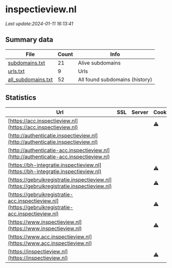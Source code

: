 # inspectieview.nl
*Last update:2024-01-11 16:13:41*
## Summary data
| File       | Count | Info |
|------------|-------|------|
|[subdomains.txt](/data/inspectieview/subdomains.txt)|21|Alive subdomains|
|[urls.txt](/data/inspectieview/urls.txt)|9|Urls|
|[all_subdomains.txt](/data/inspectieview/all_subdomains.txt)|52|All found subdomains (history)|
## Statistics
| Url | SSL | Server | Cookie | HSTS | CSP | XFO | XXP | RP | Tech |
|------------|-------|------|------|------|------|------|------|------|------|
|[https://acc.inspectieview.nl](https://acc.inspectieview.nl)| | |:warning: |:white_check_mark: | | | |:white_check_mark: | |:white_check_mark: | |HSTS| |
|[http://authenticatie.inspectieview.nl](http://authenticatie.inspectieview.nl)| | | | | | | |:white_check_mark: | || |
|[http://authenticatie-acc.inspectieview.nl](http://authenticatie-acc.inspectieview.nl)| | | | | | | |:white_check_mark: | || |
|[https://bh-integratie.inspectieview.nl](https://bh-integratie.inspectieview.nl)| | |:warning: |:white_check_mark: | | | |:white_check_mark: | |:white_check_mark: | |HSTS| |
|[https://gebruikregistratie.inspectieview.nl](https://gebruikregistratie.inspectieview.nl)| | |:warning: |:white_check_mark: | | | |:white_check_mark: | |:white_check_mark: | |HSTS| |
|[https://gebruikregistratie-acc.inspectieview.nl](https://gebruikregistratie-acc.inspectieview.nl)| | |:warning: |:white_check_mark: | | | |:white_check_mark: | |:white_check_mark: | |HSTS| |
|[https://www.inspectieview.nl](https://www.inspectieview.nl)| | |:warning: |:white_check_mark: | | | |:white_check_mark: | |:white_check_mark: | || |
|[https://www.acc.inspectieview.nl](https://www.acc.inspectieview.nl)| | | | | | | |:white_check_mark: | || |
|[https://inspectieview.nl](https://inspectieview.nl)| | |:warning: |:white_check_mark: | | | |:white_check_mark: | |:white_check_mark: | |HSTS| |
